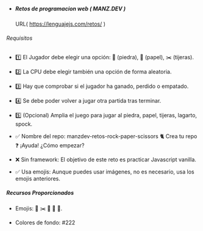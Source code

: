
- ##### Retos de programacion web ( MANZ.DEV ) #######

    URL( https://lenguajejs.com/retos/ )


###### Requisitos ######


- 1️⃣ El Jugador debe elegir una opción: 🗿 (piedra), 📄 (papel), ✂️ (tijeras).

- 2️⃣ La CPU debe elegir también una opción de forma aleatoria.

- 3️⃣ Hay que comprobar si el jugador ha ganado, perdido o empatado.

- 4️⃣ Se debe poder volver a jugar otra partida tras terminar.

- 5️⃣ (Opcional) Amplia el juego para jugar al piedra, papel, tijeras, lagarto, spock.



- ✅ Nombre del repo: manzdev-retos-rock-paper-scissors 🐈 Crea tu repo ❓ ¡Ayuda! ¿Cómo empezar?

- ❌ Sin framework: El objetivo de este reto es practicar Javascript vanilla.

- ✅ Usa emojis: Aunque puedes usar imágenes, no es necesario, usa los emojis anteriores.


##### Recursos Proporcionados ######

- Emojis: 🗿 ✂️ 📄 🦎 🖖.

- Colores de fondo:  #222